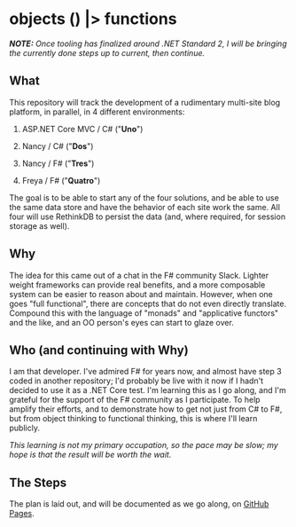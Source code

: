 # objects () |> functions

_**NOTE:** Once tooling has finalized around .NET Standard 2, I will be bringing the currently done steps up to
current, then continue._

## What

This repository will track the development of a rudimentary multi-site blog platform, in parallel, in 4 different
environments:

1. ASP.NET Core MVC / C# ("**Uno**")

2. Nancy / C# ("**Dos**")

3. Nancy / F# ("**Tres**")

4. Freya / F# ("**Quatro**")

The goal is to be able to start any of the four solutions, and be able to use the same data store and have the behavior
of each site work the same.  All four will use RethinkDB to persist the data (and, where required, for session storage
as well).

## Why

The idea for this came out of a chat in the F# community Slack.  Lighter weight frameworks can provide real benefits,
and a more composable system can be easier to reason about and maintain.  However, when one goes "full functional",
there are concepts that do not even directly translate.  Compound this with the language of "monads" and "applicative
functors" and the like, and an OO person's eyes can start to glaze over.

## Who (and continuing with Why)

I am that developer.  I've admired F# for years now, and almost have step 3 coded in another repository; I'd probably
be live with it now if I hadn't decided to use it as a .NET Core test.  I'm learning this as I go along, and I'm
grateful for the support of the F# community as I participate.  To help amplify their efforts, and to demonstrate how
to get not just from C# to F#, but from object thinking to functional thinking, this is where I'll learn publicly.

_This learning is not my primary occupation, so the pace may be slow; my hope is that the result will be worth the wait._

## The Steps

The plan is laid out, and will be documented as we go along, on
[GitHub Pages](https://danieljsummers.github.io/FromObjectsToFunctions/).